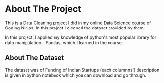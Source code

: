 # About The Project

This is a Data Cleaning project I did in my online Data Science course of Coding Ninjas. In this project I cleaned the dataset provided by them.

In this project, I applied my knowledge of python's most popular library for data manipulation - Pandas, which I learned in the course.

## About The Dataset
The dataset was of Funding of Indian Startups (each columnns') description is given in python notebook which you can download and go through.
